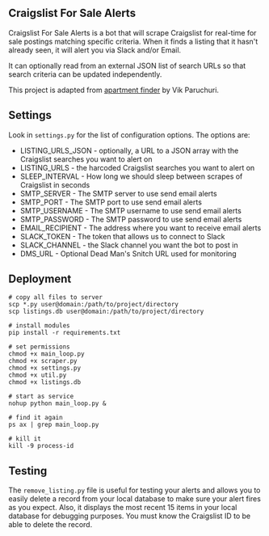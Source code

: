 Craigslist For Sale Alerts
-------------------

Craigslist For Sale Alerts is a bot that will scrape Craigslist for real-time for sale postings matching specific criteria. When it finds a listing that it hasn't already seen, it will alert you via Slack and/or Email.

It can optionally read from an external JSON list of search URLs so that search criteria can be updated independently. 

This project is adapted from [apartment finder](https://github.com/VikParuchuri/apartment-finder) by Vik Paruchuri.

Settings
--------------------

Look in `settings.py` for the list of configuration options. The options are:

 * LISTING_URLS_JSON - optionally, a URL to a JSON array with the Craigslist searches you want to alert on
 * LISTING_URLS - the harcoded Craigslist searches you want to alert on
 * SLEEP_INTERVAL - How long we should sleep between scrapes of Craigslist in seconds
 * SMTP_SERVER - The SMTP server to use send email alerts
 * SMTP_PORT - The SMTP port to use send email alerts
 * SMTP_USERNAME - The SMTP username to use send email alerts
 * SMTP_PASSWORD - The SMTP password to use send email alerts
 * EMAIL_RECIPIENT - The address where you want to receive email alerts
 * SLACK_TOKEN - The token that allows us to connect to Slack
 * SLACK_CHANNEL - the Slack channel you want the bot to post in
 * DMS_URL - Optional Dead Man's Snitch URL used for monitoring


Deployment
--------------------

    # copy all files to server
    scp *.py user@domain:/path/to/project/directory
    scp listings.db user@domain:/path/to/project/directory

    # install modules
    pip install -r requirements.txt

    # set permissions
    chmod +x main_loop.py
    chmod +x scraper.py
    chmod +x settings.py
    chmod +x util.py
    chmod +x listings.db

    # start as service
    nohup python main_loop.py &

    # find it again
    ps ax | grep main_loop.py

    # kill it 
    kill -9 process-id



Testing
--------------------

The `remove_listing.py` file is useful for testing your alerts and allows you to easily delete a record from your local database to make sure your alert fires as you expect. Also, it displays the most recent 15 items in your local database for debugging purposes. You must know the Craigslist ID to be able to delete the record.


